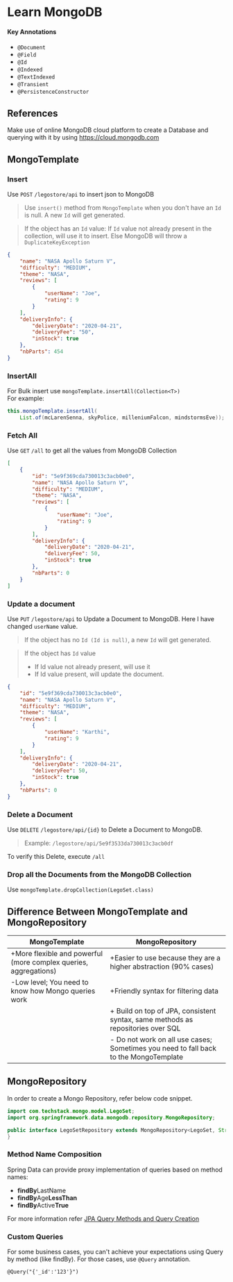 # Learn MongoDB

#### Key Annotations
* `@Document`
* `@Field`
* `@Id`
* `@Indexed`
* `@TextIndexed`
* `@Transient`
* `@PersistenceConstructor`

## References
Make use of online MongoDB cloud platform to create a Database and querying with it by using https://cloud.mongodb.com

## MongoTemplate

### Insert
Use `POST` `/legostore/api` to insert json to MongoDB  

> Use `insert()` method from `MongoTemplate` when you don't have an `Id` is null. A new `Id` will get generated.  

> If the object has an `Id` value: If `Id` value not already present in the collection, will use it to insert. 
>Else MongoDB will throw a `DuplicateKeyException`

 
```json
{
	"name": "NASA Apollo Saturn V",
	"difficulty": "MEDIUM",
	"theme": "NASA",
	"reviews": [
		{
			"userName": "Joe",
			"rating": 9
		}
	],
	"deliveryInfo": {
		"deliveryDate": "2020-04-21",
		"deliveryFee": "50",
		"inStock": true
	},
	"nbParts": 454
}
```

### InsertAll
For Bulk insert use `mongoTemplate.insertAll(Collection<T>)`  
For example: 
```java
this.mongoTemplate.insertAll(
    List.of(mcLarenSenna, skyPolice, milleniumFalcon, mindstormsEve));
```

### Fetch All
Use `GET` `/all` to get all the values from MongoDB Collection
```json
[
    {
        "id": "5e9f369cda730013c3acb0e0",
        "name": "NASA Apollo Saturn V",
        "difficulty": "MEDIUM",
        "theme": "NASA",
        "reviews": [
            {
                "userName": "Joe",
                "rating": 9
            }
        ],
        "deliveryInfo": {
            "deliveryDate": "2020-04-21",
            "deliveryFee": 50,
            "inStock": true
        },
        "nbParts": 0
    }
]
```

### Update a document
Use `PUT` `/legostore/api` to Update a Document to MongoDB. Here I have changed `userName` value.  

> If the object has no `Id (Id is null)`, a new `Id` will get generated.  

> If the object has `Id` value
>   * If Id value not already present, will use it
>   * If Id value present, will update the document.   

```json
{
    "id": "5e9f369cda730013c3acb0e0",
    "name": "NASA Apollo Saturn V",
    "difficulty": "MEDIUM",
    "theme": "NASA",
    "reviews": [
        {
            "userName": "Karthi",
            "rating": 9
        }
    ],
    "deliveryInfo": {
        "deliveryDate": "2020-04-21",
        "deliveryFee": 50,
        "inStock": true
    },
    "nbParts": 0
}
```

### Delete a Document

Use `DELETE` `/legostore/api/{id}` to Delete a Document to MongoDB.  
>Example: `/legostore/api/5e9f3533da730013c3acb0df`  

To verify this Delete, execute `/all`

### Drop all the Documents from the MongoDB Collection

Use `mongoTemplate.dropCollection(LegoSet.class)`  

## Difference Between MongoTemplate and MongoRepository

| MongoTemplate                                                    | MongoRepository                                                                      |
|------------------------------------------------------------------|--------------------------------------------------------------------------------------|
| +More flexible and powerful (more complex queries, aggregations) | +Easier to use because they are a higher abstraction (90% cases)                     |
| -Low level; You need to know how Mongo queries work              | +Friendly syntax for filtering data                                                  |
|                                                                  | + Build on top of JPA, consistent syntax, same methods as repositories over SQL      |
|                                                                  | - Do not work on all use cases; Sometimes you need to fall back to the MongoTemplate |

## MongoRepository

In order to create a Mongo Repository, refer below code snippet.
```java
import com.techstack.mongo.model.LegoSet;
import org.springframework.data.mongodb.repository.MongoRepository;

public interface LegoSetRepository extends MongoRepository<LegoSet, String> {
}
```

### Method Name Composition
Spring Data can provide proxy implementation of queries based on method names:

- **findBy**LastName
- **findBy**Age**LessThan**
- **findBy**Active**True**

For more information refer [JPA Query Methods and Query Creation](https://docs.spring.io/spring-data/jpa/docs/current/reference/html/#jpa.query-methods.query-creation)

### Custom Queries
For some business cases, you can't achieve your expectations using Query by method (like findBy). For those cases,
use `@Query` annotation.  

`@Query("{'_id':'123'}")`  






